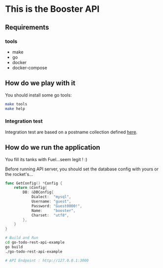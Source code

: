 # This is the Booster API

## Requirements

### tools

- make
- go
- docker
- docker-compose

## How do we play with it

You should install some go tools:

```bash
make tools
make help
```

### Integration test

Integration test are based on a postname collection defined [here](https://www.getpostman.com/collections/cc2dae61b13448b14313).

## How do we run the application

You fill its tanks with Fuel...seem legit ! :)

Before running API server, you should set the database config with yours or the rocket's...
```go
func GetConfig() *Config {
	return &Config{
		DB: &DBConfig{
			Dialect:  "mysql",
			Username: "guest",
			Password: "Guest0000!",
			Name:     "booster",
			Charset:  "utf8",
		},
	}
}
```

```bash
# Build and Run
cd go-todo-rest-api-example
go build
./go-todo-rest-api-example

# API Endpoint : http://127.0.0.1:3000
```
